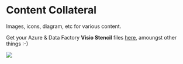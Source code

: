 # Content Collateral
Images, icons, diagram, etc for various content.

Get your Azure & Data Factory __Visio Stencil__ files [here](https://github.com/mrpaulandrew/ContentCollateral/tree/master/Visio%20Stencils), amoungst other things :-)

[ ![](https://github.com/mrpaulandrew/ContentCollateral/blob/master/Visio%20Stencils/Icons%20Pic.png) ](https://github.com/mrpaulandrew/ContentCollateral/blob/master/Visio%20Stencils/Icons%20Pic.png)
